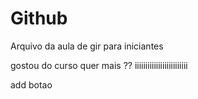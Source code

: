 # Github
Arquivo da aula de gir para iniciantes

gostou do curso quer mais ??
iiiiiiiiiiiiiiiiiiiiiiiii

add botao
